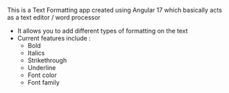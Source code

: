 This is a Text Formatting app created using Angular 17 which basically acts as a text editor / word processor
- It allows you to add different types of formatting on the text
- Current features include :
  -   Bold
  -   Italics
  -   Strikethrough
  -   Underline
  -   Font color
  -   Font family
